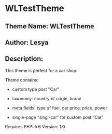# WLTestTheme

## Theme Name: WLTestTheme
## Author: Lesya

## Description: 
This theme is perfect for a car shop.

Theme contains:
- custom type post "Car"

- taxonomy: country of origin, brand

- meta fields: type of fuel, car price, price, power

- single-page "singl-car" for custom post "Car"

Requires PHP: 5.6
Version: 1.0




